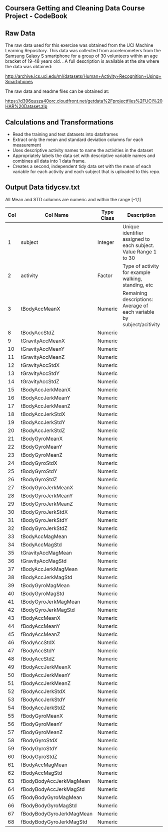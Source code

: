 
Coursera Getting and Cleaning Data Course Project - CodeBook
----------


Raw Data
----------
The raw data used for this exercise was obtained from the UCI Machine Learning Repository. This data was collected from  accelerometers from the Samsung Galaxy S smartphone for a group of 30 volunteers within an age bracket of 19-48 years old. . A full description is available at the site where the data was obtained: 

http://archive.ics.uci.edu/ml/datasets/Human+Activity+Recognition+Using+Smartphones 

The raw data and readme files can be obtained at:

https://d396qusza40orc.cloudfront.net/getdata%2Fprojectfiles%2FUCI%20HAR%20Dataset.zip 


Calculations and Transformations
--------------------------------------
- Read the training and test datasets into dataframes 
- Extract only the mean and standard deviation columns for each measurement
- Uses descriptive activity names to name the activities in the dataset
- Appropriately labels the data set with descriptive variable names and combines all data into 1 data frame.
- Creates a second, independent tidy data set with the mean of each variable for each activity and each subject that is uploaded to this repo.




Output Data tidycsv.txt
----------

All Mean and STD columns are numeric and within the range [-1,1]

|Col |Col Name          | Type Class | Description
|----|------------------|------------|-----------------------------------------------------
|1   |subject           | Integer    | Unique identifier assigned to each subject. Value Range 1 to 30
|2   |activity          | Factor     | Type of activity for example walking, standing, etc
|3   |tBodyAccMeanX     | Numeric    | Remaining descriptions: Average of each variable by subject/acitivity 
|8   |tBodyAccStdZ      | Numeric    |   
|9   |tGravityAccMeanX  | Numeric    |
|10  |tGravityAccMeanY  | Numeric    |
|11  |tGravityAccMeanZ  | Numeric    |
|12  |tGravityAccStdX   | Numeric    |
|13  |tGravityAccStdY   | Numeric    |
|14  |tGravityAccStdZ   | Numeric    |
|15  |tBodyAccJerkMeanX | Numeric    |
|16  |tBodyAccJerkMeanY | Numeric    |
|17  |tBodyAccJerkMeanZ | Numeric    |
|18  |tBodyAccJerkStdX  | Numeric    |
|19  |tBodyAccJerkStdY  | Numeric    |
|20  |tBodyAccJerkStdZ  | Numeric    |
|21  |tBodyGyroMeanX    | Numeric    |
|22  |tBodyGyroMeanY    | Numeric    |
|23  |tBodyGyroMeanZ    | Numeric    |
|24  |tBodyGyroStdX     | Numeric    |
|25  |tBodyGyroStdY     | Numeric    |
|26  |tBodyGyroStdZ     | Numeric    |
|27  |tBodyGyroJerkMeanX | Numeric    |
|28  |tBodyGyroJerkMeanY | Numeric    |
|29  |tBodyGyroJerkMeanZ | Numeric    |
|30  |tBodyGyroJerkStdX  | Numeric    |
|31  |tBodyGyroJerkStdY  | Numeric    |
|32  |tBodyGyroJerkStdZ  | Numeric    |
|33  |tBodyAccMagMean    | Numeric    |
|34  |tBodyAccMagStd     | Numeric    |
|35  |tGravityAccMagMean | Numeric    |
|36  |tGravityAccMagStd  | Numeric    |
|37  |tBodyAccJerkMagMean | Numeric    |
|38  |tBodyAccJerkMagStd  | Numeric    |
|39  |tBodyGyroMagMean    | Numeric    |
|40  |tBodyGyroMagStd     | Numeric    |
|41  |tBodyGyroJerkMagMean | Numeric    |
|42  |tBodyGyroJerkMagStd  | Numeric    |
|43  |fBodyAccMeanX | Numeric    |
|44  |fBodyAccMeanY | Numeric    |
|45  |fBodyAccMeanZ | Numeric    |
|46  |fBodyAccStdX | Numeric    |
|47  |fBodyAccStdY | Numeric    |
|48  |fBodyAccStdZ | Numeric    |
|49  |fBodyAccJerkMeanX | Numeric    |
|50  |fBodyAccJerkMeanY | Numeric    |
|51  |fBodyAccJerkMeanZ | Numeric    |
|52  |fBodyAccJerkStdX | Numeric    |
|53  |fBodyAccJerkStdY | Numeric    |
|54  |fBodyAccJerkStdZ | Numeric    |
|55  |fBodyGyroMeanX | Numeric    |
|56  |fBodyGyroMeanY | Numeric    |
|57  |fBodyGyroMeanZ | Numeric    |
|58  |fBodyGyroStdX | Numeric    |
|59  |fBodyGyroStdY | Numeric    |
|60  |fBodyGyroStdZ | Numeric    |
|61  |fBodyAccMagMean | Numeric    |
|62  |fBodyAccMagStd  | Numeric    |
|63  |fBodyBodyAccJerkMagMean | Numeric    |
|64  |fBodyBodyAccJerkMagStd  | Numeric    |
|65  |fBodyBodyGyroMagMean    | Numeric    |
|66  |fBodyBodyGyroMagStd     | Numeric    |
|67  |fBodyBodyGyroJerkMagMean | Numeric    |
|68  |fBodyBodyGyroJerkMagStd  | Numeric    |